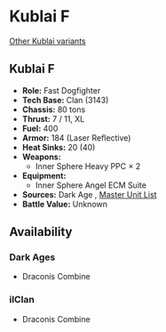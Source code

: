 # Kublai F 

[Other Kublai variants](../kublai.md) 

## Kublai F 

- **Role:** Fast Dogfighter 
- **Tech Base:** Clan (3143) 
- **Chassis:** 80 tons 
- **Thrust:** 7 / 11, XL 
- **Fuel:** 400 
- **Armor:** 184 (Laser Reflective) 
- **Heat Sinks:** 20 (40) 
- **Weapons:** 
  - Inner Sphere Heavy PPC × 2 
- **Equipment:** 
  - Inner Sphere Angel ECM Suite 
- **Sources:** Dark Age , [Master Unit List](http://masterunitlist.info/Unit/Details/7668) 
- **Battle Value:** Unknown 

## Availability 

### Dark Ages 

- Draconis Combine 

### ilClan 

- Draconis Combine 

